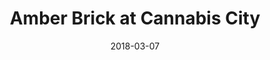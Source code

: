 ---
title: "Amber Brick at Cannabis City"
date: 2018-03-07
excerpt: "Amber Brick painted on the windows of Cannabis City"
near:
  - Plaque at Cannabis City
  - Green selfie at Cannabis City
picture: "/assets/camera-roll/2018/03/2018-03-07-amber-brick-at-cannabis-city/20180308_000314801_iOS.jpg"
thumbnail: "/assets/camera-roll/2018/03/2018-03-07-amber-brick-at-cannabis-city/20180308_000314801_iOS-thumbnail.jpg"
tags:
  - Amber Brick
  - window
  - cannabis
  - hexagon
  - Artist Unknown
  - photograph  
  - Seattle
---